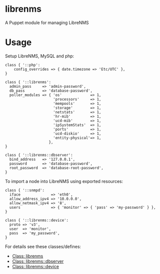 # librenms

A Puppet module for managing LibreNMS

# Usage

Setup LibreNMS, MySQL and php:

    class { '::php':
        config_overrides => { date.timezone => 'Etc/UTC' },
    }
    
    class { '::librenms':
      admin_pass     => 'admin-password',
      db_pass        => 'database-password',
      poller_modules => { 'os'             => 1,
                          'processors'     => 1,
                          'mempools'       => 1,
                          'storage'        => 1,
                          'netstats'       => 1,
                          'hr-mib'         => 1,
                          'ucd-mib'        => 1,
                          'ipSystemStats'  => 1,
                          'ports'          => 1,
                          'ucd-diskio'     => 1,
                          'entity-physical'=> 1,
                        },
    }
    
    class { '::librenms::dbserver':
      bind_address   => '127.0.0.1',
      password       => 'database-password',
      root_password  => 'database-root-password',
    }

To import a node into LibreNMS using exported resources:

    class { '::snmpd':
      iface              => 'eth0',
      allow_address_ipv4 => '10.0.0.0',
      allow_netmask_ipv4 => '8',
      users              => { 'monitor' => { 'pass' => 'my-password' } },
    }
    
    class { '::librenms::device':
      proto => 'v3',
      user  => 'monitor',
      pass  => 'my_password',
    }

For details see these classes/defines:

* [Class: librenms](manifests/init.pp)
* [Class: librenms::dbserver](manifests/dbserver.pp)
* [Class: librenms::device](manifests/device.pp)

